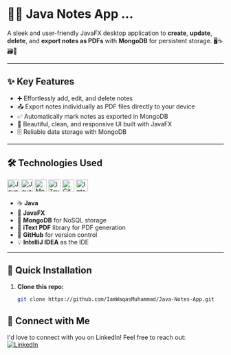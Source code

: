 # 📓📝 Java Notes App ...

A sleek and user-friendly JavaFX desktop application to **create**, **update**, **delete**, and **export notes as PDFs** with **MongoDB** for persistent storage. 🖥️☕🗃️📄

---

## ✨ Key Features

- ➕ Effortlessly add, edit, and delete notes  
- 📤 Export notes individually as PDF files directly to your device  
- ✅ Automatically mark notes as exported in MongoDB  
- 🎨 Beautiful, clean, and responsive UI built with JavaFX  
- 🗄️ Reliable data storage with MongoDB  

---

## 🛠️ Technologies Used

<p align="left">
  <img alt="Java" src="https://img.shields.io/badge/Java-ED8B00?style=for-the-badge&logo=java&logoColor=white" height="28"/>
  <img alt="JavaFX" src="https://img.shields.io/badge/JavaFX-0078D7?style=for-the-badge&logo=javafx&logoColor=white" height="28"/>
  <img alt="MongoDB" src="https://img.shields.io/badge/MongoDB-47A248?style=for-the-badge&logo=mongodb&logoColor=white" height="28"/>
  <img alt="iText" src="https://img.shields.io/badge/iText-FF6F00?style=for-the-badge&logo=adobe&logoColor=white" height="28"/>
  <img alt="GitHub" src="https://img.shields.io/badge/GitHub-181717?style=for-the-badge&logo=github&logoColor=white" height="28"/>
  <img alt="IntelliJ IDEA" src="https://img.shields.io/badge/IntelliJ%20IDEA-000000?style=for-the-badge&logo=intellij-idea&logoColor=white" height="28"/>
</p>


- ☕ **Java**  
- 🎨 **JavaFX**  
- 🍃 **MongoDB** for NoSQL storage  
- 📄 **iText PDF** library for PDF generation  
- 🔧 **GitHub** for version control  
- 💡 **IntelliJ IDEA** as the IDE


---

## 🚀 Quick Installation

1. **Clone this repo:**

   ```bash
   git clone https://github.com/IamWaqasMuhammad/Java-Notes-App.git

## 🔗 Connect with Me

I'd love to connect with you on LinkedIn! Feel free to reach out:  
[![LinkedIn](https://img.shields.io/badge/LinkedIn-%230077B5.svg?style=for-the-badge&logo=linkedin&logoColor=white)](https://www.linkedin.com/in/waqas-muhammad-0ba609290/)

